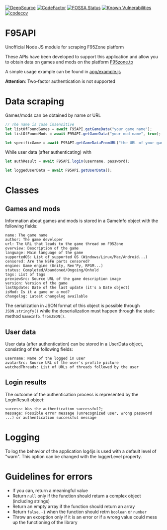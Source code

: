 [![DeepSource](https://deepsource.io/gh/MillenniumEarl/F95API.svg/?label=active+issues&show_trend=true)](https://deepsource.io/gh/MillenniumEarl/F95API/?ref=repository-badge)
[![CodeFactor](https://www.codefactor.io/repository/github/millenniumearl/f95api/badge)](https://www.codefactor.io/repository/github/millenniumearl/f95api)
[![FOSSA Status](https://app.fossa.com/api/projects/git%2Bgithub.com%2FMillenniumEarl%2FF95API.svg?type=shield)](https://app.fossa.com/projects/git%2Bgithub.com%2FMillenniumEarl%2FF95API?ref=badge_shield)
[![Known Vulnerabilities](https://snyk.io/test/github/MillenniumEarl/F95API/badge.svg)](https://snyk.io/test/github/MillenniumEarl/F95API)
[![codecov](https://codecov.io/gh/MillenniumEarl/F95API/branch/master/graph/badge.svg?token=KHN1TNIH7D)](undefined)

# F95API

Unofficial Node JS module for scraping F95Zone platform

These APIs have been developed to support this application and allow you to obtain data on games and mods on the platform [F95zone.to](www.f95zone.to)

A simple usage example can be found in [app/example.js](https://github.com/MillenniumEarl/F95API/blob/master/app/example.js)

**Attention**: Two-factor authentication is not supported

# Data scraping
Games/mods can be obtained by name or URL

```javascript
// The name is case insensitive
let listOfFoundGames = await F95API.getGameData("your game name");
let listOfFoundMods = await F95API.getGameData("your mod name", true);

let specificGame = await F95API.getGameDataFromURL("the URL of your game");
```

While user data (after authenticating) with 

```javascript
let authResult = await F95API.login(username, password);

let loggedUserData = await F95API.getUserData();
```

# Classes
## Games and mods
Information about games and mods is stored in a GameInfo object with the following fields:

```
name: The game name
author: The game developer
url: The URL that leads to the game thread on F95Zone
overview: Description of the game
language: Main language of the game
supportedOS: List of supported OS (Windows/Linux/Mac/Android...)
censored: Are the NSFW parts censored?
engine: Game engine (Unity, Ren'Py, RPGM...)
status: Completed/Abandoned/Ongoing/Onhold
tags: List of tags
previewSrc: Source URL of the game description image
version: Version of the game
lastUpdate: Date of the last update (it's a Date object)
isMod: Is it a game or a mod?
changelog: Latest changelog available
```

The serialization in JSON format of this object is possible through `JSON.stringfy()` while the deserialization must happen through the static method `GameInfo.fromJSON()`.

## User data
User data (after authentication) can be stored in a UserData object, consisting of the following fields:

```
username: Name of the logged in user
avatarSrc: Source URL of the user's profile picture
watchedThreads: List of URLs of threads followed by the user
```

## Login results
The outcome of the authentication process is represented by the LoginResult object:

```
success: Was the authentication successful?;
message: Possible error message (unrecognized user, wrong password ...) or authentication successful message
```

# Logging
To log the behavior of the application log4js is used with a default level of "warn". This option can be changed with the loggerLevel property.

# Guidelines for errors

- If you can, return a meaningful value
- Return `null` only if the function should return a complex object (including strings)
- Return an empty array if the function should return an array
- Return `false`, `-1` when the function should retrn `boolean` or `number`
- Throw an exception only if it is an error or if a wrong value could mess up the functioning of the library
